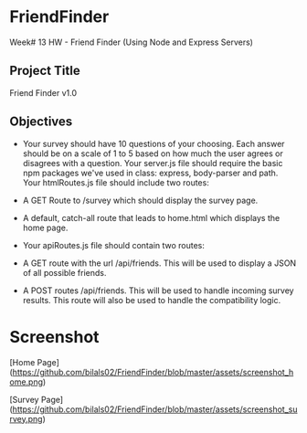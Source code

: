 # FriendFinder

Week# 13 HW - Friend Finder (Using Node and Express Servers)

## Project Title
Friend Finder v1.0

## Objectives
- Your survey should have 10 questions of your choosing. Each answer should be on a scale of 1 to 5 based on how much the user agrees or disagrees with a question.
Your server.js file should require the basic npm packages we've used in class: express, body-parser and path.
Your htmlRoutes.js file should include two routes:



- A GET Route to /survey which should display the survey page.
- A default, catch-all route that leads to home.html which displays the home page. 



- Your apiRoutes.js file should contain two routes:



- A GET route with the url /api/friends. This will be used to display a JSON of all possible friends.
- A POST routes /api/friends. This will be used to handle incoming survey results. This route will also be used to handle the compatibility logic.


# Screenshot
[Home Page]
(https://github.com/bilals02/FriendFinder/blob/master/assets/screenshot_home.png)

[Survey Page]
(https://github.com/bilals02/FriendFinder/blob/master/assets/screenshot_survey.png)
